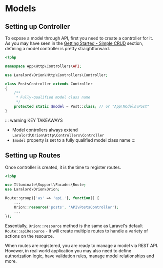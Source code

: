 # Models

## Setting up Controller

To expose a model through API, first you need to create a controller for it. As you may have seen in the [Getting Started - Simple CRUD](./getting-started.html#simple-crud) section, defining a model controller is pretty straightforward.

```php
<?php

namespace App\Http\Controllers\API;

use Laralord\Orion\Http\Controllers\Controller;

class PostsController extends Controller
{
    /**
     * Fully-qualified model class name
     */
    protected static $model = Post::class; // or "App\Models\Post"
}
```
::: warning KEY TAKEAWAYS
* Model controllers always extend `Laralord\Orion\Http\Controllers\Controller`
* `$model` property is set to a fully qualified model class name
:::

## Setting up Routes

Once controller is created, it is the time to register routes.

```php
<?php

use Illuminate\Support\Facades\Route;
use Laralord\Orion\Orion;

Route::group(['as' => 'api.'], function() {
    ...
    Orion::resource('posts', 'API\PostsController');
    ...
});

```

Essentially, `Orion::resource` method is the same as Laravel's default `Route::apiResource` - it will create multiple routes to handle a variety of actions on the resource.

When routes are registered, you are ready to manage a model via REST API. Hovewer, in real world application you may also need to define authorization logic, have validation rules, manage model relationships and more.